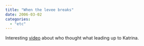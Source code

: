 ```yaml
---
title: "When the levee breaks"
date: 2006-03-02
categories: 
  - "etc"
---
```


Interesting [video](http://www.washingtonpost.com/wp-dyn/content//video/2006/03/01/VI2006030101864.html) about who thought what leading up to Katrina.
